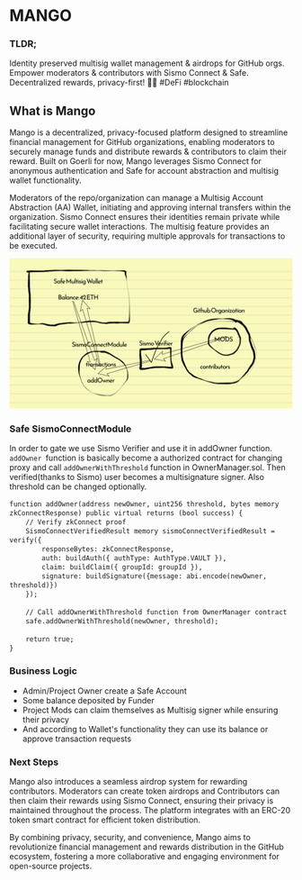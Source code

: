 # MANGO

### TLDR;
Identity preserved multisig wallet management & airdrops for GitHub orgs. Empower moderators & contributors with Sismo Connect & Safe. Decentralized rewards, privacy-first! 🥭🔐 #DeFi #blockchain

## What is Mango
Mango is a decentralized, privacy-focused platform designed to streamline financial management for GitHub organizations, enabling moderators to securely manage funds and distribute rewards & contributors to claim their reward. Built on Goerli for now, Mango leverages Sismo Connect for anonymous authentication and Safe for account abstraction and multisig wallet functionality.

Moderators of the repo/organization can manage a Multisig Account Abstraction (AA) Wallet, initiating and approving internal transfers within the organization. Sismo Connect ensures their identities remain private while facilitating secure wallet interactions. The multisig feature provides an additional layer of security, requiring multiple approvals for transactions to be executed.

![image](https://github.com/berkingurcan/mango-eth-tokyo-23/blob/main/Screenshot%202023-04-16%20at%2007.06.39.png)

### Safe SismoConnectModule

In order to gate we use Sismo Verifier and use it in addOwner function. ```addOwner ```function is basically become a authorized contract for changing proxy and call ``` addOwnerWithThreshold ``` function in OwnerManager.sol. Then verified(thanks to Sismo) user becomes a multisignature signer. Also threshold can be changed optionally.

```tsx
function addOwner(address newOwner, uint256 threshold, bytes memory zkConnectResponse) public virtual returns (bool success) {
    // Verify zkConnect proof
    SismoConnectVerifiedResult memory sismoConnectVerifiedResult = verify({
        responseBytes: zkConnectResponse,
        auth: buildAuth({ authType: AuthType.VAULT }),
        claim: buildClaim({ groupId: groupId }),
        signature: buildSignature({message: abi.encode(newOwner, threshold)})
    });

    // Call addOwnerWithThreshold function from OwnerManager contract
    safe.addOwnerWithThreshold(newOwner, threshold);

    return true;
}
```

### Business Logic
- Admin/Project Owner create a Safe Account
- Some balance deposited by Funder
- Project Mods can claim themselves as Multisig signer while ensuring their privacy
- And according to Wallet's functionality they can use its balance or approve transaction requests

### Next Steps
Mango also introduces a seamless airdrop system for rewarding contributors. Moderators can create token airdrops and Contributors can then claim their rewards using Sismo Connect, ensuring their privacy is maintained throughout the process. The platform integrates with an ERC-20 token smart contract for efficient token distribution.

By combining privacy, security, and convenience, Mango aims to revolutionize financial management and rewards distribution in the GitHub ecosystem, fostering a more collaborative and engaging environment for open-source projects.
